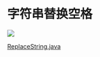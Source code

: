 # <a id="top"></a>字符串替换空格
![](https://i.imgur.com/f4elf8I.png)

[ReplaceString.java](/src/review02/ReplaceString.java)